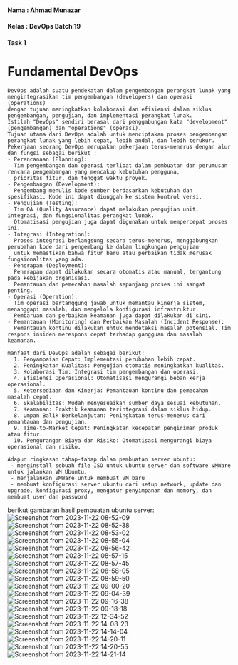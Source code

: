 #### Nama : Ahmad Munazar
#### Kelas : DevOps Batch 19
#### Task 1

# Fundamental DevOps
```
DevOps adalah suatu pendekatan dalam pengembangan perangkat lunak yang mengintegrasikan tim pengembangan (developers) dan operasi (operations) 
dengan tujuan meningkatkan kolaborasi dan efisiensi dalam siklus pengembangan, pengujian, dan implementasi perangkat lunak. 
Istilah "DevOps" sendiri berasal dari penggabungan kata "development" (pengembangan) dan "operations" (operasi).
Tujuan utama dari DevOps adalah untuk menciptakan proses pengembangan perangkat lunak yang lebih cepat, lebih andal, dan lebih terukur.
Pekerjaan seorang DevOps merupakan pekerjaan terus-menerus dengan alur dan fungsi sebagai berikut :
- Perencanaan (Planning):
  Tim pengembangan dan operasi terlibat dalam pembuatan dan perumusan rencana pengembangan yang mencakup kebutuhan pengguna, 
  prioritas fitur, dan tenggat waktu proyek.
- Pengembangan (Development):
  Pengembang menulis kode sumber berdasarkan kebutuhan dan spesifikasi. Kode ini dapat diunggah ke sistem kontrol versi.
- Pengujian (Testing):
  Tim QA (Quality Assurance) dapat melakukan pengujian unit, integrasi, dan fungsionalitas perangkat lunak. 
  Otomatisasi pengujian juga dapat digunakan untuk mempercepat proses ini.
- Integrasi (Integration):
  Proses integrasi berlangsung secara terus-menerus, menggabungkan perubahan kode dari pengembang ke dalam lingkungan pengujian
  untuk memastikan bahwa fitur baru atau perbaikan tidak merusak fungsionalitas yang ada.
- Penerapan (Deployment):
  Penerapan dapat dilakukan secara otomatis atau manual, tergantung pada kebijakan organisasi. 
  Pemantauan dan pemecahan masalah sepanjang proses ini sangat penting.
- Operasi (Operation):
  Tim operasi bertanggung jawab untuk memantau kinerja sistem, menanggapi masalah, dan mengelola konfigurasi infrastruktur.
  Pembaruan dan perbaikan keamanan juga dapat dilakukan di sini.
- Pemantauan (Monitoring) dan Perbaikan Masalah (Incident Response):
  Pemantauan kontinu dilakukan untuk mendeteksi masalah potensial. Tim respons insiden merespons cepat terhadap gangguan dan masalah keamanan.
```
```
manfaat dari DevOps adalah sebagai berikut:
  1. Penyampaian Cepat: Implementasi perubahan lebih cepat.
  2. Peningkatan Kualitas: Pengujian otomatis meningkatkan kualitas.
  3. Kolaborasi Tim: Integrasi tim pengembangan dan operasi.
  4. Efisiensi Operasional: Otomatisasi mengurangi beban kerja operasional.
  5. Ketersediaan dan Kinerja: Pemantauan kontinu dan pemecahan masalah cepat.
  6. Skalabilitas: Mudah menyesuaikan sumber daya sesuai kebutuhan.
  7. Keamanan: Praktik keamanan terintegrasi dalam siklus hidup.
  8. Umpan Balik Berkelanjutan: Peningkatan terus-menerus dari pemantauan dan pengujian.
  9. Time-to-Market Cepat: Peningkatan kecepatan pengiriman produk atau fitur.
  10. Pengurangan Biaya dan Risiko: Otomatisasi mengurangi biaya operasional dan risiko.
```
```
Adapun ringkasan tahap-tahap dalam pembuatan server ubuntu:
 - menginstall sebuah file ISO untuk ubuntu server dan software VMWare untuk jalankan VM Ubuntu.
 - menjalankan VMWare untuk membuat VM baru
 - membuat konfigurasi server ubuntu dari setup network, update dan upgrade, konfigurasi proxy, mengatur penyimpanan dan memory, dan membuat user dan password
```
berikut gambaran hasil pembuatan ubuntu server:
![Screenshot from 2023-11-22 08-52-09](https://github.com/Muna-020/DEVOPS-BATCH-19/assets/74352384/d25e86af-73a6-4300-955a-1b4e37dd0a29)
![Screenshot from 2023-11-22 08-52-38](https://github.com/Muna-020/DEVOPS-BATCH-19/assets/74352384/7ce41924-def4-4f2a-b1c3-34a3e64c47d7)
![Screenshot from 2023-11-22 08-53-02](https://github.com/Muna-020/DEVOPS-BATCH-19/assets/74352384/4dc53020-2f57-440a-a180-b21a6c6247bc)
![Screenshot from 2023-11-22 08-55-04](https://github.com/Muna-020/DEVOPS-BATCH-19/assets/74352384/f1b9b39c-1d76-4295-badb-2c25dd3edc21)
![Screenshot from 2023-11-22 08-56-42](https://github.com/Muna-020/DEVOPS-BATCH-19/assets/74352384/807f198e-62ab-4ef3-9cf7-10e8e019d08f)
![Screenshot from 2023-11-22 08-57-15](https://github.com/Muna-020/DEVOPS-BATCH-19/assets/74352384/6239ddfa-53b4-4b07-b584-316358a03bcf)
![Screenshot from 2023-11-22 08-57-45](https://github.com/Muna-020/DEVOPS-BATCH-19/assets/74352384/beeb5e9b-d534-486e-8e15-7de7cce28883)
![Screenshot from 2023-11-22 08-58-05](https://github.com/Muna-020/DEVOPS-BATCH-19/assets/74352384/1a50ed07-7a65-4236-a3fe-e2f22b587f62)
![Screenshot from 2023-11-22 08-59-50](https://github.com/Muna-020/DEVOPS-BATCH-19/assets/74352384/092591a6-5620-4837-bb07-ff0c70967b34)
![Screenshot from 2023-11-22 09-00-20](https://github.com/Muna-020/DEVOPS-BATCH-19/assets/74352384/9f553298-c172-49a1-85ce-2c8040431615)
![Screenshot from 2023-11-22 09-04-39](https://github.com/Muna-020/DEVOPS-BATCH-19/assets/74352384/06396d60-893e-477a-b809-e0e56d92b23c)
![Screenshot from 2023-11-22 09-16-38](https://github.com/Muna-020/DEVOPS-BATCH-19/assets/74352384/65ab0a2e-f6e7-4f39-bcc3-863ecac3bd4c)
![Screenshot from 2023-11-22 09-18-18](https://github.com/Muna-020/DEVOPS-BATCH-19/assets/74352384/0e4d86f2-d6dd-4548-92a4-da94f82926ac)
![Screenshot from 2023-11-22 12-34-52](https://github.com/Muna-020/DEVOPS-BATCH-19/assets/74352384/5599d1cb-fc7b-493d-b08e-f47a1153097b)
![Screenshot from 2023-11-22 14-08-23](https://github.com/Muna-020/DEVOPS-BATCH-19/assets/74352384/8ab2c7c3-be87-4923-9df1-0fc80b58e540)
![Screenshot from 2023-11-22 14-14-04](https://github.com/Muna-020/DEVOPS-BATCH-19/assets/74352384/bdb0d81e-bfbf-4477-bccd-b67a02f1d24b)
![Screenshot from 2023-11-22 14-20-11](https://github.com/Muna-020/DEVOPS-BATCH-19/assets/74352384/40fcd6d6-083d-43bb-8384-5daee2ceef21)
![Screenshot from 2023-11-22 14-20-55](https://github.com/Muna-020/DEVOPS-BATCH-19/assets/74352384/d806fe5a-ecc2-432a-801d-010bfa06c4dc)
![Screenshot from 2023-11-22 14-21-14](https://github.com/Muna-020/DEVOPS-BATCH-19/assets/74352384/60753677-49f2-415b-b8f8-962787cac044)

